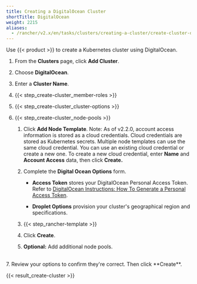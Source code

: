 ```yaml
---
title: Creating a DigitalOcean Cluster
shortTitle: DigitalOcean
weight: 2215
aliases:
  - /rancher/v2.x/en/tasks/clusters/creating-a-cluster/create-cluster-digital-ocean/
---
```

Use {{< product >}} to create a Kubernetes cluster using DigitalOcean.

1. From the **Clusters** page, click **Add Cluster**.

2. Choose **DigitalOcean**.

3. Enter a **Cluster Name**.

4. {{< step_create-cluster_member-roles >}}

5. {{< step_create-cluster_cluster-options >}}

6. {{< step_create-cluster_node-pools >}}

	1.	Click **Add Node Template**. Note: As of v2.2.0, account access information is stored as a cloud credentials. Cloud credentials are stored as Kubernetes secrets. Multiple node templates can use the same cloud credential. You can use an existing cloud credential or create a new one. To create a new cloud credential, enter **Name** and **Account Access** data, then click **Create.**

	2.  Complete the **Digital Ocean Options** form.

		- **Access Token** stores your DigitalOcean Personal Access Token. Refer to [DigitalOcean Instructions: How To Generate a Personal Access Token](https://www.digitalocean.com/community/tutorials/how-to-use-the-digitalocean-api-v2#how-to-generate-a-personal-access-token).

		- **Droplet Options** provision your cluster's geographical region and specifications.

	4. {{< step_rancher-template >}}

	5. Click **Create**.

	6. **Optional:** Add additional node pools.
<br/>
7. Review your options to confirm they're correct. Then click **Create**.

{{< result_create-cluster >}}
